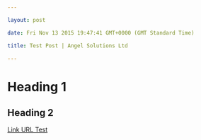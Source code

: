 ```yaml
---

layout: post

date: Fri Nov 13 2015 19:47:41 GMT+0000 (GMT Standard Time)

title: Test Post | Angel Solutions Ltd

---
```





# Heading 1
## Heading 2


[Link URL Test](https://www.google.co.uk/)
